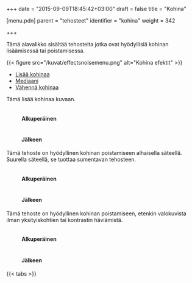+++
date = "2015-09-09T18:45:42+03:00"
draft = false
title = "Kohina"

[menu.pdn]
	parent = "tehosteet"
	identifier = "kohina"
	weight = 342

+++

Tämä alavalikko sisältää tehosteita jotka ovat hyödyllisiä kohinan lisäämisessä tai poistamisessa.

{{< figure src="/kuvat/effectsnoisemenu.png" alt="Kohina efektit" >}}

<div id="tabs">
	<ul class="tabs">
		<li><a href="#AddNoise">Lisää kohinaa</a></li>
		<li><a href="#Median">Mediaani</a></li>
		<li><a href="#ReduceNoise">Vähennä kohinaa</a></li>
	</ul>
	<div class="tabcontents">
		<div id="AddNoise">
			<p>Tämä lisää kohinaa kuvaan.</p>
			<figure class="bunder border">
				<img src="/resurssit/porsche_original.jpg" alt="">
				<figcaption>
					<h4>Alkuperäinen</h4>
				</figcaption>
			</figure>
			<figure class="bunder border">
				<img src="/resurssit/porsche_addnoise.jpg" alt="">
				<figcaption>
					<h4>Jälkeen</h4>
				</figcaption>
			</figure>
		</div>
		<div id="Median">
			<p>Tämä tehoste on hyödyllinen kohinan poistamiseen alhaisella säteellä. Suurella säteellä, se tuottaa sumentavan tehosteen.</p>
			<figure class="bunder border">
				<img src="/resurssit/porsche_original.jpg" alt="">
				<figcaption>
					<h4>Alkuperäinen</h4>
				</figcaption>
			</figure>
			<figure class="bunder border">
				<img src="/resurssit/porsche_median.jpg" alt="">
				<figcaption>
					<h4>Jälkeen</h4>
				</figcaption>
			</figure>
		</div>
		<div id="ReduceNoise">
			<p>Tämä tehoste on hyödyllinen kohinan poistamiseen, etenkin valokuvista ilman yksityiskohtien tai kontrastin häviämistä.</p>
			<figure class="bunder border">
				<img src="/resurssit/kid_original.jpg" alt="">
				<figcaption>
					<h4>Alkuperäinen</h4>
				</figcaption>
			</figure>
			<figure class="bunder border">
				<img src="/resurssit/kid_reducenoise.jpg" alt="">
				<figcaption>
					<h4>Jälkeen</h4>
				</figcaption>
			</figure>
		</div>
	</div>
</div>

{{< tabs >}}
